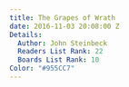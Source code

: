 ```yaml
---
title: The Grapes of Wrath
date: 2016-11-03 20:08:00 Z
Details:
  Author: John Steinbeck
  Readers List Rank: 22
  Boards List Rank: 10
Color: "#955CC7"
---
```


